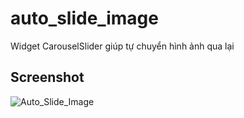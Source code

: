 # auto_slide_image

Widget CarouselSlider giúp tự chuyển hình ảnh qua lại

## Screenshot

![Auto_Slide_Image](https://media.giphy.com/media/kE2aFahU8VghEOorL8/giphy.gif)
